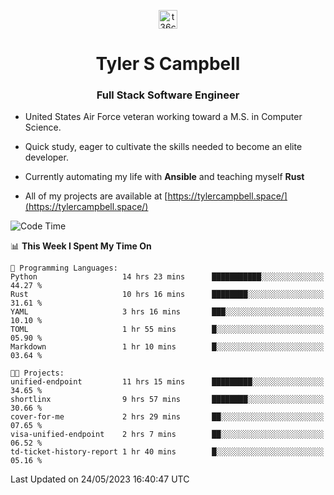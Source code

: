 <p align="center">
<a href="https://www.linkedin.com/in/t36campbell" target="blank"><img align="center" src="https://ik.imagekit.io/t36campbell/Portfolio/linkedin.png.original_m8bbGgPh6.png" alt="t36campbell" height="30" width="30" /></a>
</p>
<h1 align="center">Tyler S Campbell</h1>
<h3 align="center">Full Stack Software Engineer</h3>

* United States Air Force veteran working toward a M.S. in Computer Science.

* Quick study, eager to cultivate the skills needed to become an elite developer.

* Currently automating my life with **Ansible** and teaching myself **Rust**

* All of my projects are available at [https://tylercampbell.space/](https://tylercampbell.space/)

<!--START_SECTION:waka-->
![Code Time](http://img.shields.io/badge/Code%20Time-2%2C523%20hrs%2015%20mins-blue)

📊 **This Week I Spent My Time On** 

```text
💬 Programming Languages: 
Python                   14 hrs 23 mins      ███████████░░░░░░░░░░░░░░   44.27 % 
Rust                     10 hrs 16 mins      ████████░░░░░░░░░░░░░░░░░   31.61 % 
YAML                     3 hrs 16 mins       ███░░░░░░░░░░░░░░░░░░░░░░   10.10 % 
TOML                     1 hr 55 mins        █░░░░░░░░░░░░░░░░░░░░░░░░   05.90 % 
Markdown                 1 hr 10 mins        █░░░░░░░░░░░░░░░░░░░░░░░░   03.64 % 

🐱‍💻 Projects: 
unified-endpoint         11 hrs 15 mins      █████████░░░░░░░░░░░░░░░░   34.65 % 
shortlinx                9 hrs 57 mins       ████████░░░░░░░░░░░░░░░░░   30.66 % 
cover-for-me             2 hrs 29 mins       ██░░░░░░░░░░░░░░░░░░░░░░░   07.65 % 
visa-unified-endpoint    2 hrs 7 mins        ██░░░░░░░░░░░░░░░░░░░░░░░   06.52 % 
td-ticket-history-report 1 hr 40 mins        █░░░░░░░░░░░░░░░░░░░░░░░░   05.16 % 
```


 Last Updated on 24/05/2023 16:40:47 UTC
<!--END_SECTION:waka-->
